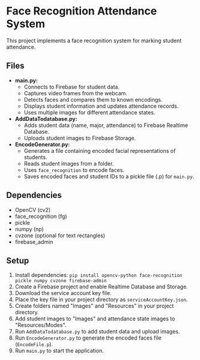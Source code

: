 # Face Recognition Attendance System

This project implements a face recognition system for marking student attendance.

## Files

* **main.py:**
  * Connects to Firebase for student data.
  * Captures video frames from the webcam.
  * Detects faces and compares them to known encodings.
  * Displays student information and updates attendance records.
  * Uses multiple images for different attendance states.
* **AddDataTodatabase.py:**
  * Adds student data (name, major, attendance) to Firebase Realtime Database.
  * Uploads student images to Firebase Storage.
* **EncodeGenerator.py:**
  * Generates a file containing encoded facial representations of students.
  * Reads student images from a folder.
  * Uses `face_recognition` to encode faces.
  * Saves encoded faces and student IDs to a pickle file (.p) for `main.py`.

## Dependencies

* OpenCV (cv2)
* face_recognition (fg)
* pickle
* numpy (np)
* cvzone (optional for text rectangles)
* firebase_admin

## Setup

1. Install dependencies: `pip install opencv-python face-recognition pickle numpy cvzone firebase-admin`
2. Create a Firebase project and enable Realtime Database and Storage.
3. Download the service account key file.
4. Place the key file in your project directory as `serviceAccountKey.json`.
5. Create folders named "Images" and "Resources" in your project directory.
6. Add student images to "Images" and attendance state images to "Resources/Modes".
7. Run `AddDataTodatabase.py` to add student data and upload images.
8. Run `EncodeGenerator.py` to generate the encoded faces file (`EncodeFile.p`).
9. Run `main.py` to start the application.

